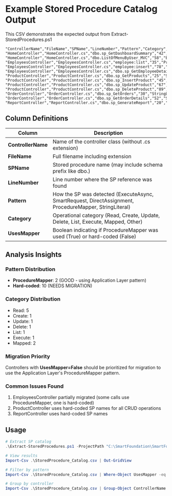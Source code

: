 # Example Stored Procedure Catalog Output

This CSV demonstrates the expected output from Extract-StoredProcedures.ps1

```csv
"ControllerName","FileName","SPName","LineNumber","Pattern","Category","UsesMapper"
"HomeController","HomeController.cs","dbo.sp_GetDashboardSummary","42","SmartRequest","Read","False"
"HomeController","HomeController.cs","dbo.ListOfMenuByUser_MVC","58","ExecuteAsync","List","False"
"EmployeesController","EmployeesController.cs","employee:list","35","ProcedureMapper","Mapped","True"
"EmployeesController","EmployeesController.cs","employee:insert","78","ProcedureMapper","Mapped","True"
"EmployeesController","EmployeesController.cs","dbo.sp_GetEmployeeDetails","102","DirectAssignment","Read","False"
"ProductController","ProductController.cs","dbo.sp_GetProducts","25","SmartRequest","Read","False"
"ProductController","ProductController.cs","dbo.sp_InsertProduct","45","ExecuteAsync","Create","False"
"ProductController","ProductController.cs","dbo.sp_UpdateProduct","67","ExecuteAsync","Update","False"
"ProductController","ProductController.cs","dbo.sp_DeleteProduct","89","ExecuteAsync","Delete","False"
"OrderController","OrderController.cs","dbo.sp_GetOrders","30","StringLiteral","Read","False"
"OrderController","OrderController.cs","dbo.sp_GetOrderDetails","52","SmartRequest","Read","False"
"ReportController","ReportController.cs","dbo.sp_GenerateReport","20","ExecuteAsync","Execute","False"
```

## Column Definitions

| Column | Description |
|--------|-------------|
| **ControllerName** | Name of the controller class (without .cs extension) |
| **FileName** | Full filename including extension |
| **SPName** | Stored procedure name (may include schema prefix like dbo.) |
| **LineNumber** | Line number where the SP reference was found |
| **Pattern** | How the SP was detected (ExecuteAsync, SmartRequest, DirectAssignment, ProcedureMapper, StringLiteral) |
| **Category** | Operational category (Read, Create, Update, Delete, List, Execute, Mapped, Other) |
| **UsesMapper** | Boolean indicating if ProcedureMapper was used (True) or hard-coded (False) |

## Analysis Insights

### Pattern Distribution
- **ProcedureMapper**: 2 (GOOD - using Application Layer pattern)
- **Hard-coded**: 10 (NEEDS MIGRATION)

### Category Distribution
- Read: 5
- Create: 1
- Update: 1
- Delete: 1
- List: 1
- Execute: 1
- Mapped: 2

### Migration Priority
Controllers with **UsesMapper=False** should be prioritized for migration to use the Application Layer's ProcedureMapper pattern.

### Common Issues Found
1. EmployeesController partially migrated (some calls use ProcedureMapper, one is hard-coded)
2. ProductController uses hard-coded SP names for all CRUD operations
3. ReportController uses hard-coded SP names

## Usage

```powershell
# Extract SP catalog
.\Extract-StoredProcedures.ps1 -ProjectPath "C:\SmartFoundation\SmartFoundation.Mvc"

# View results
Import-Csv .\StoredProcedure_Catalog.csv | Out-GridView

# Filter by pattern
Import-Csv .\StoredProcedure_Catalog.csv | Where-Object UsesMapper -eq $false | Format-Table

# Group by controller
Import-Csv .\StoredProcedure_Catalog.csv | Group-Object ControllerName | Sort-Object Count -Descending
```

